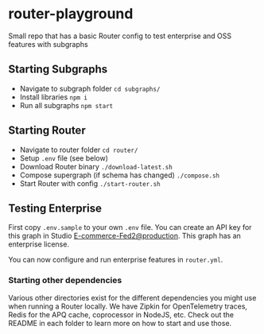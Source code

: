 # router-playground
Small repo that has a basic Router config to test enterprise and OSS features with subgraphs


## Starting Subgraphs
- Navigate to subgraph folder `cd subgraphs/`
- Install libraries `npm i`
- Run all subgraphs `npm start`

## Starting Router
- Navigate to router folder `cd router/`
- Setup `.env` file (see below)
- Download Router binary `./download-latest.sh`
- Compose supergraph (if schema has changed) `./compose.sh`
- Start Router with config `./start-router.sh`

## Testing Enterprise
First copy `.env.sample` to your own `.env` file. You can create an API key for this graph in Studio [E-commerce-Fed2@production](https://studio.apollographql.com/graph/E-commerce-Fed2/variant/production/home). This graph has an enterprise license.

You can now configure and run enterprise features in `router.yml`.

### Starting other dependencies

Various other directories exist for the different dependencies you might use when running a Router locally.
We have Zipkin for OpenTelemetry traces, Redis for the APQ cache, coprocessor in NodeJS, etc.
Check out the README in each folder to learn more on how to start and use those.
